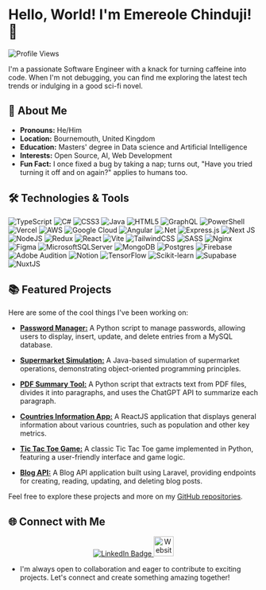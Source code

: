 # Hello, World! I'm Emereole Chinduji! 👋

![Profile Views](https://komarev.com/ghpvc/?username=LowUp&color=blue)

I'm a passionate Software Engineer with a knack for turning caffeine into code. When I'm not debugging, you can find me exploring the latest tech trends or indulging in a good sci-fi novel.

## 🚀 About Me

- **Pronouns:** He/Him
- **Location:** Bournemouth, United Kingdom
- **Education:** Masters' degree in Data science and Artificial Intelligence
- **Interests:** Open Source, AI, Web Development
- **Fun Fact:** I once fixed a bug by taking a nap; turns out, "Have you tried turning it off and on again?" applies to humans too.

## 🛠️ Technologies & Tools

![TypeScript](https://img.shields.io/badge/typescript-%23007ACC.svg?style=for-the-badge&logo=typescript&logoColor=white)  ![C#](https://img.shields.io/badge/c%23-%23239120.svg?style=for-the-badge&logo=csharp&logoColor=white) ![CSS3](https://img.shields.io/badge/css3-%231572B6.svg?style=for-the-badge&logo=css3&logoColor=white) ![Java](https://img.shields.io/badge/java-%23ED8B00.svg?style=for-the-badge&logo=openjdk&logoColor=white) ![HTML5](https://img.shields.io/badge/html5-%23E34F26.svg?style=for-the-badge&logo=html5&logoColor=white) ![GraphQL](https://img.shields.io/badge/-GraphQL-E10098?style=for-the-badge&logo=graphql&logoColor=white) ![PowerShell](https://img.shields.io/badge/PowerShell-%235391FE.svg?style=for-the-badge&logo=powershell&logoColor=white) ![Vercel](https://img.shields.io/badge/vercel-%23000000.svg?style=for-the-badge&logo=vercel&logoColor=white) ![AWS](https://img.shields.io/badge/AWS-%23FF9900.svg?style=for-the-badge&logo=amazon-aws&logoColor=white) ![Google Cloud](https://img.shields.io/badge/GoogleCloud-%234285F4.svg?style=for-the-badge&logo=google-cloud&logoColor=white) ![Angular](https://img.shields.io/badge/angular-%23DD0031.svg?style=for-the-badge&logo=angular&logoColor=white) ![.Net](https://img.shields.io/badge/.NET-5C2D91?style=for-the-badge&logo=.net&logoColor=white) ![Express.js](https://img.shields.io/badge/express.js-%23404d59.svg?style=for-the-badge&logo=express&logoColor=%2361DAFB)  ![Next JS](https://img.shields.io/badge/Next-black?style=for-the-badge&logo=next.js&logoColor=white) ![NodeJS](https://img.shields.io/badge/node.js-6DA55F?style=for-the-badge&logo=node.js&logoColor=white) ![Redux](https://img.shields.io/badge/redux-%23593d88.svg?style=for-the-badge&logo=redux&logoColor=white) ![React](https://img.shields.io/badge/react-%2320232a.svg?style=for-the-badge&logo=react&logoColor=%2361DAFB) ![Vite](https://img.shields.io/badge/vite-%23646CFF.svg?style=for-the-badge&logo=vite&logoColor=white) ![TailwindCSS](https://img.shields.io/badge/tailwindcss-%2338B2AC.svg?style=for-the-badge&logo=tailwind-css&logoColor=white) ![SASS](https://img.shields.io/badge/SASS-hotpink.svg?style=for-the-badge&logo=SASS&logoColor=white) ![Nginx](https://img.shields.io/badge/nginx-%23009639.svg?style=for-the-badge&logo=nginx&logoColor=white) ![Figma](https://img.shields.io/badge/figma-%23F24E1E.svg?style=for-the-badge&logo=figma&logoColor=white) ![MicrosoftSQLServer](https://img.shields.io/badge/Microsoft%20SQL%20Server-CC2927?style=for-the-badge&logo=microsoft%20sql%20server&logoColor=white) ![MongoDB](https://img.shields.io/badge/MongoDB-%234ea94b.svg?style=for-the-badge&logo=mongodb&logoColor=white) ![Postgres](https://img.shields.io/badge/postgres-%23316192.svg?style=for-the-badge&logo=postgresql&logoColor=white) ![Firebase](https://img.shields.io/badge/Firebase-039BE5?style=for-the-badge&logo=Firebase&logoColor=white) ![Adobe Audition](https://img.shields.io/badge/Adobe%20Audition-9999FF.svg?style=for-the-badge&logo=Adobe%20Audition&logoColor=white) ![Notion](https://img.shields.io/badge/Notion-%23000000.svg?style=for-the-badge&logo=notion&logoColor=white) ![TensorFlow](https://img.shields.io/badge/TensorFlow-%23FF6F00.svg?style=for-the-badge&logo=tensorflow&logoColor=white) ![Scikit-learn](https://img.shields.io/badge/scikit--learn-%23F7931E.svg?style=for-the-badge&logo=scikit-learn&logoColor=white) ![Supabase](https://img.shields.io/badge/Supabase-363636?style=for-the-badge&logo=supabase&logoColor=white) ![NuxtJS](https://img.shields.io/badge/Nuxt.js-000000?style=for-the-badge&logo=nuxt.js&logoColor=white)





## 📚 Featured Projects

Here are some of the cool things I've been working on:

- [**Password Manager:**](https://github.com/LowUp/Password_Manager) A Python script to manage passwords, allowing users to display, insert, update, and delete entries from a MySQL database.

- [**Supermarket Simulation:**](https://github.com/LowUp/SuperMarket-simulation) A Java-based simulation of supermarket operations, demonstrating object-oriented programming principles.

- [**PDF Summary Tool:**](https://github.com/LowUp/pdfSummary) A Python script that extracts text from PDF files, divides it into paragraphs, and uses the ChatGPT API to summarize each paragraph.

- [**Countries Information App:**](https://github.com/LowUp/Countries_information) A ReactJS application that displays general information about various countries, such as population and other key metrics.

- [**Tic Tac Toe Game:**](https://github.com/LowUp/Tic_Tac_Toe) A classic Tic Tac Toe game implemented in Python, featuring a user-friendly interface and game logic.

- [**Blog API:**](https://github.com/LowUp/BlogAPI) A Blog API application built using Laravel, providing endpoints for creating, reading, updating, and deleting blog posts.

Feel free to explore these projects and more on my [GitHub repositories](https://github.com/LowUp?tab=repositories).

## 🌐 Connect with Me

<p align="center">
  <a href="www.linkedin.com/in/chinduji-emereole-24400a166">
    <img src="https://img.shields.io/badge/LinkedIn-blue?style=for-the-badge&logo=linkedin&logoColor=white" alt="LinkedIn Badge"/>
  </a>
  <a href="https://my-portfolio-ruddy-psi.vercel.app/">
    <img src="https://img.icons8.com/?size=100&id=naDnVpQ3BNkR&format=png&color=000000" alt="Website" width="40" height="40"/> 
  </a>
</p>

- I'm always open to collaboration and eager to contribute to exciting projects. Let's connect and create something amazing together!
